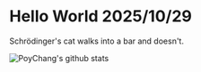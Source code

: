 # Hello World 2025/10/29

Schrödinger's cat walks into a bar and doesn't.

![PoyChang's github stats](https://github-readme-stats.vercel.app/api?username=poychang&show_icons=true&theme=dracula)
